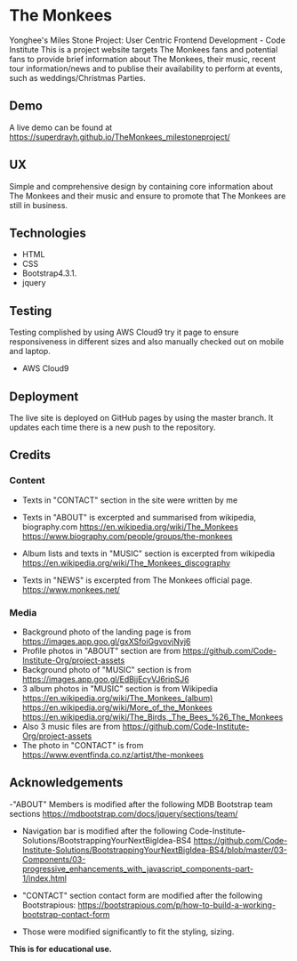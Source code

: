 # The Monkees

Yonghee's Miles Stone Project: User Centric Frontend Development - Code Institute
This is a project website targets The Monkees fans and potential fans to provide brief information about The Monkees, their music, recent tour information/news and to publise their availability to perform at events, such as weddings/Christmas Parties. 

## Demo
A live demo can be found at https://superdrayh.github.io/TheMonkees_milestoneproject/

## UX
Simple and comprehensive design by containing core information about The Monkees and their music and ensure to promote that The Monkees are still in business.


## Technologies
- HTML
- CSS
- Bootstrap4.3.1.
- jquery


## Testing
Testing complished by using AWS Cloud9 try it page to ensure responsiveness in different sizes and also manually checked out on mobile and laptop. 
- AWS Cloud9 


## Deployment
The live site is deployed on GitHub pages by using the master branch. It updates each time there is a new push to the repository.

## Credits
### Content
- Texts in "CONTACT" section in the site were written by me

- Texts in "ABOUT" is excerpted and summarised from wikipedia, biography.com
https://en.wikipedia.org/wiki/The_Monkees
https://www.biography.com/people/groups/the-monkees

- Album lists and texts in "MUSIC" section is excerpted from wikipedia
https://en.wikipedia.org/wiki/The_Monkees_discography

- Texts in "NEWS" is excerpted from The Monkees official page.
https://www.monkees.net/

### Media

- Background photo of the landing page is from https://images.app.goo.gl/gxXSfoiGgvovjNyj6
- Profile photos in "ABOUT" section are from https://github.com/Code-Institute-Org/project-assets
- Background photo of "MUSIC" section is from https://images.app.goo.gl/EdBjjEcyVJ6ripSJ6
- 3 album photos in "MUSIC" section is from Wikipedia
https://en.wikipedia.org/wiki/The_Monkees_(album)
https://en.wikipedia.org/wiki/More_of_the_Monkees
https://en.wikipedia.org/wiki/The_Birds,_The_Bees_%26_The_Monkees
- Also 3 music files are from https://github.com/Code-Institute-Org/project-assets
- The photo in "CONTACT" is from https://www.eventfinda.co.nz/artist/the-monkees

## Acknowledgements

-"ABOUT" Members is modified after the following MDB Bootstrap team sections
https://mdbootstrap.com/docs/jquery/sections/team/
- Navigation bar is modified after the following Code-Institute-Solutions/BootstrappingYourNextBigIdea-BS4
https://github.com/Code-Institute-Solutions/BootstrappingYourNextBigIdea-BS4/blob/master/03-Components/03-progressive_enhancements_with_javascript_components-part-1/index.html
- "CONTACT" section contact form are modified after the following Bootstrapious:
https://bootstrapious.com/p/how-to-build-a-working-bootstrap-contact-form

- Those were modified significantly to fit the styling, sizing.

**This is for educational use.**
